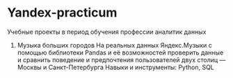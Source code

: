 # Yandex-practicum
Учебные проекты в период обучения профессии аналитик данных
1. Музыка больших городов
На реальных данных Яндекс.Музыки c помощью библиотеки Pandas и её возможностей проверить данные и сравнить поведение и предпочтения пользователей двух столиц — Москвы и Санкт-Петербурга
Навыки и инструменты: Python, SQL
